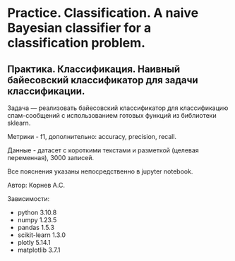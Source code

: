 # Practice. Classification. A naive Bayesian classifier for a classification problem.

## Практика. Классификация. Наивный байесовский классификатор для задачи классификации.

Задача — реализовать байесовский классификатор для классификацию спам-сообщений с использованием готовых функций из библиотеки sklearn.

Метрики - f1, дополнительно: accuracy, precision, recall.

Данные - датасет с короткими текстами и разметкой (целевая переменная), 3000 записей.

Все пояснения указаны непосредственно в jupyter notebook.

Автор: Корнев А.С.

Зависимости:

- python 3.10.8
- numpy 1.23.5
- pandas 1.5.3
- scikit-learn 1.3.0
- plotly 5.14.1
- matplotlib 3.7.1
